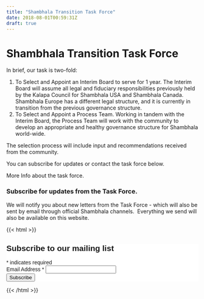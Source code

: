 ```yaml
---
title: "Shambhala Transition Task Force"
date: 2018-08-01T00:59:31Z
draft: true
---
```



# Shambhala Transition Task Force

In brief, our task is two-fold:
 
1. To Select and Appoint an Interim Board to serve for 1 year.  The Interim Board will assume all legal and fiduciary responsibilities previously held by the Kalapa Council for Shambhala USA and Shambhala Canada. Shambhala Europe has a different legal structure, and it is currently in transition from the previous governance structure. 
1. To Select and Appoint a Process Team. Working in tandem with the Interim Board, the Process Team will work with the community to develop an appropriate and healthy governance structure for Shambhala world-wide.

 The selection process will include input and recommendations received from the community.

You can subscribe for updates or contact the task force below.

More Info about the task force.


### Subscribe for updates from the Task Force.

We will notify you about new letters from the Task Force - which will also be sent by email through official Shambhala channels.  Everything we send will also be available on this website.

{{< html >}}
<!-- Begin MailChimp Signup Form -->
<link href="//cdn-images.mailchimp.com/embedcode/classic-10_7.css" rel="stylesheet" type="text/css">
<style type="text/css">
	#mc_embed_signup{background:#fff; clear:left; font:14px Helvetica,Arial,sans-serif; }
	/* Add your own MailChimp form style overrides in your site stylesheet or in this style block.
	   We recommend moving this block and the preceding CSS link to the HEAD of your HTML file. */
</style>
<div id="mc_embed_signup">
<form action="https://shambhala-transition.us19.list-manage.com/subscribe/post?u=e1a1ced47bb6af45cfbaef6ad&amp;id=aefd0f8a6b" method="post" id="mc-embedded-subscribe-form" name="mc-embedded-subscribe-form" class="validate" target="_blank" novalidate>
    <div id="mc_embed_signup_scroll">
	<h2>Subscribe to our mailing list</h2>
<div class="indicates-required"><span class="asterisk">*</span> indicates required</div>
<div class="mc-field-group">
	<label for="mce-EMAIL">Email Address  <span class="asterisk">*</span>
</label>
	<input type="email" value="" name="EMAIL" class="required email" id="mce-EMAIL">
</div>
	<div id="mce-responses" class="clear">
		<div class="response" id="mce-error-response" style="display:none"></div>
		<div class="response" id="mce-success-response" style="display:none"></div>
	</div>    <!-- real people should not fill this in and expect good things - do not remove this or risk form bot signups-->
    <div style="position: absolute; left: -5000px;" aria-hidden="true"><input type="text" name="b_e1a1ced47bb6af45cfbaef6ad_aefd0f8a6b" tabindex="-1" value=""></div>
    <div class="clear"><input type="submit" value="Subscribe" name="subscribe" id="mc-embedded-subscribe" class="button"></div>
    </div>
</form>
</div>
<script type='text/javascript' src='//s3.amazonaws.com/downloads.mailchimp.com/js/mc-validate.js'></script><script type='text/javascript'>(function($) {window.fnames = new Array(); window.ftypes = new Array();fnames[0]='EMAIL';ftypes[0]='email';}(jQuery));var $mcj = jQuery.noConflict(true);</script>
<!--End mc_embed_signup-->
{{< /html >}}
